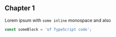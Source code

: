 ## Chapter 1

Lorem ipsum with `some inline` monospace and also
```typescript
const someBlock = 'of TypeScript code';
```
